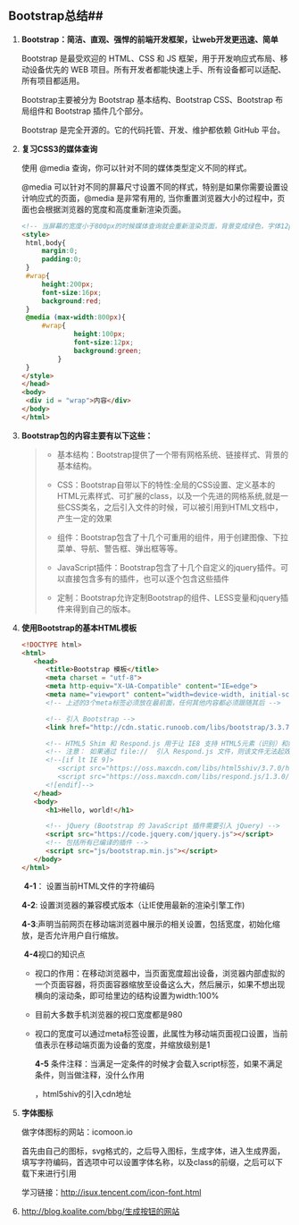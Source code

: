 ## Bootstrap总结##

1. **Bootstrap：简洁、直观、强悍的前端开发框架，让web开发更迅速、简单** 

   Bootstrap 是最受欢迎的 HTML、CSS 和 JS 框架，用于开发响应式布局、移动设备优先的 WEB 项目。所有开发者都能快速上手、所有设备都可以适配、所有项目都适用。

   Bootstrap主要被分为 Bootstrap 基本结构、Bootstrap CSS、Bootstrap 布局组件和 Bootstrap 插件几个部分。

   Bootstrap 是完全开源的。它的代码托管、开发、维护都依赖 GitHub 平台。

2. **复习CSS3的媒体查询** 

   使用 @media 查询，你可以针对不同的媒体类型定义不同的样式。

   @media 可以针对不同的屏幕尺寸设置不同的样式，特别是如果你需要设置设计响应式的页面，@media 是非常有用的, 当你重置浏览器大小的过程中，页面也会根据浏览器的宽度和高度重新渲染页面。

   ```html
   <!-- 当屏幕的宽度小于800px的时候媒体查询就会重新渲染页面，背景变成绿色，字体12px -->
   <style>
   	html,body{
   		margin:0;
   		padding:0;
   	}
   	#wrap{
   		height:200px;
   		font-size:16px;
   		background:red;
   	}
   	@media (max-width:800px){
   		#wrap{
   				height:100px;
   				font-size:12px;
   				background:green;
   			}
   	}
   </style>
   </head>
   <body>
   	<div id = "wrap">内容</div>
   </body>
   </html>
   ```

3. **Bootstrap包的内容主要有以下这些：**

   > - 基本结构：Bootstrap提供了一个带有网格系统、链接样式、背景的基本结构。
   >
   > - CSS：Bootstrap自带以下的特性:全局的CSS设置、定义基本的HTML元素样式、可扩展的class，以及一个先进的网格系统,就是一些CSS类名，之后引入文件的时候，可以被引用到HTML文档中，产生一定的效果
   >
   > - 组件：Bootstrap包含了十几个可重用的组件，用于创建图像、下拉菜单、导航、警告框、弹出框等等。
   >
   > - JavaScript插件：Bootstrap包含了十几个自定义的jquery插件。可以直接包含多有的插件，也可以逐个包含这些插件
   >
   > - 定制：Bootstrap允许定制Bootstrap的组件、LESS变量和jquery插件来得到自己的版本。

4. **使用Bootstrap的基本HTML模板** 

   ```html
   <!DOCTYPE html>
   <html>
      <head>
         <title>Bootstrap 模板</title>
         <meta charset = "utf-8">
         <meta http-equiv="X-UA-Compatible" content="IE=edge">
         <meta name="viewport" content="width=device-width, initial-scale=1.0" user-scalable = no>
         <!-- 上述的3个meta标签必须放在最前面，任何其他内容都必须跟随其后 -->
   
         <!-- 引入 Bootstrap -->
         <link href="http://cdn.static.runoob.com/libs/bootstrap/3.3.7/css/bootstrap.min.css" rel="stylesheet">
   
         <!-- HTML5 Shim 和 Respond.js 用于让 IE8 支持 HTML5元素（识别）和媒体查询（让低版本的浏览器可以使用媒体查询） -->
         <!-- 注意： 如果通过 file://  引入 Respond.js 文件，则该文件无法起效果 -->
         <!--[if lt IE 9]>
            <script src="https://oss.maxcdn.com/libs/html5shiv/3.7.0/html5shiv.js"></script>
            <script src="https://oss.maxcdn.com/libs/respond.js/1.3.0/respond.min.js"></script>
         <![endif]-->
      </head>
      <body>
         <h1>Hello, world!</h1>
   
         <!-- jQuery (Bootstrap 的 JavaScript 插件需要引入 jQuery) -->
         <script src="https://code.jquery.com/jquery.js"></script>
         <!-- 包括所有已编译的插件 -->
         <script src="js/bootstrap.min.js"></script>
      </body>
   </html>
   ```

   ​	**4-1**<meta charset = "utf-8">： 设置当前HTML文件的字符编码

   ​	**4-2**<meta http-equiv="X-UA-Compatible" content="IE=edge">: 设置浏览器的兼容模式版本（让IE使用最新的渲染引擎工作)

   ​	**4-3**<meta name="viewport" content="width=device-width, initial-scale=1.0" user-scalable = no>:声明当前网页在移动端浏览器中展示的相关设置，包括宽度，初始化缩放，是否允许用户自行缩放。

   ​	**4-4**视口的知识点

   - 视口的作用：在移动浏览器中，当页面宽度超出设备，浏览器内部虚拟的一个页面容器，将页面容器缩放至设备这么大，然后展示，如果不想出现横向的滚动条，即可给里边的结构设置为width:100%

   - 目前大多数手机浏览器的视口宽度都是980

   - 视口的宽度可以通过meta标签设置，此属性为移动端页面视口设置，当前值表示在移动端页面为设备的宽度，并缩放级别是1

     **4-5** 条件注释：当满足一定条件的时候才会载入script标签，如果不满足条件，则当做注释，没什么作用

     <script src="//cdn.bootcss.com/html5shiv/3.7/html5shiv.min.js"></script>，html5shiv的引入cdn地址

5. **字体图标** 

   做字体图标的网站：icomoon.io

   首先由自己的图标，svg格式的，之后导入图标，生成字体，进入生成界面，填写字符编码，首选项中可以设置字体名称，以及class的前缀，之后可以下载下来进行引用

   学习链接：http://isux.tencent.com/icon-font.html

6. http://blog.koalite.com/bbg/生成按钮的网站



